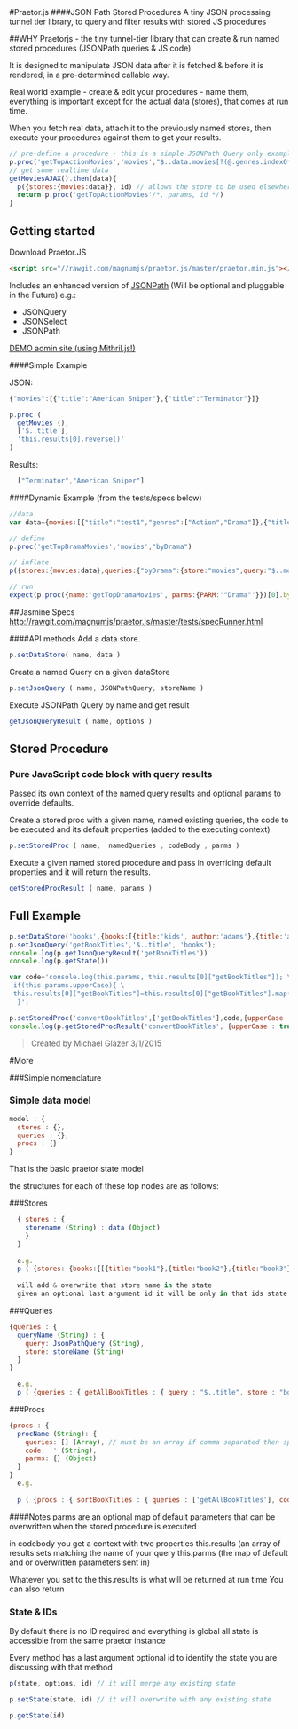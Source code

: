 <img align="right" src="https://cloud.githubusercontent.com/assets/6472507/6443569/c255e31a-c0c5-11e4-9818-6423d7db04bb.png" style=" background:no-repeat;background-position: right top;display:block;position:absolute;top:0;left:0;width: 00%;height:100%;opacity: 0.2;z-index: -1;" />
#Praetor.js 
####JSON Path Stored Procedures
A tiny JSON processing tunnel tier library, to query and filter results with stored JS procedures

##WHY
Praetorjs - the tiny tunnel-tier library that can create & run named stored procedures (JSONPath queries & JS code)

It is designed to manipulate JSON data after it is fetched & before it is rendered, in a pre-determined callable way.

Real world example - create & edit your procedures - name them, everything is important except for the actual data (stores), that comes at run time.

When you fetch real data, attach it to the previously named stores, then execute your procedures against them to get your results.

```javascript
// pre-define a procedure - this is a simple JSONPath Query only example - no JS code or parms
p.proc('getTopActionMovies','movies',"$..data.movies[?(@.genres.indexOf('Action')>-1)]",/* code, parms, id */)
// get some realtime data
getMoviesAJAX().then(data){
  p({stores:{movies:data}}, id) // allows the store to be used elsewhere by other praetors
  return p.proc('getTopActionMovies'/*, params, id */)
}
```
## Getting started

Download Praetor.JS
```html
<script src="//rawgit.com/magnumjs/praetor.js/master/praetor.min.js"></script>
```

Includes an enhanced version of [JSONPath](http://goessner.net/articles/JsonPath/)
(Will be optional and pluggable in the Future) e.g.:
- JSONQuery
- JSONSelect
- JSONPath

[DEMO admin site (using Mithril.js!)](https://magnumjs.github.io/praetor.js)

####Simple Example

JSON:
```javascript
{"movies":[{"title":"American Sniper"},{"title":"Terminator"}]}
```

```javascript
p.proc (
  getMovies (),
  ['$..title'],
  'this.results[0].reverse()'
)
```

Results:
```javascript
  ["Terminator","American Sniper"]
```

####Dynamic Example (from the tests/specs below)

```javascript
//data 
var data={movies:[{"title":"test1","genres":["Action","Drama"]},{"title":"test3","genres":["Comedy"]},{"title":"test2","genres":["Romance","Drama"]}]}

// define
p.proc('getTopDramaMovies','movies',"byDrama")

// inflate
p({stores:{movies:data},queries:{"byDrama":{store:"movies",query:"$..movies[?(@.genres.indexOf(PARM)>-1)]"}}}) // allows the store to be used elsewhere by other praetors

// run
expect(p.proc({name:'getTopDramaMovies', parms:{PARM:'"Drama"'}})[0].byDrama.length).toEqual(2)
```

##Jasmine Specs
http://rawgit.com/magnumjs/praetor.js/master/tests/specRunner.html

####API methods
Add a data store.
```javascript
p.setDataStore( name, data )
```

Create a named Query on a given dataStore
```javascript
p.setJsonQuery ( name, JSONPathQuery, storeName )
```

Execute JSONPath Query by name and get result
```javascript
getJsonQueryResult ( name, options )
```

## Stored Procedure

### Pure JavaScript code block with query results

Passed its own context of the named query results and optional params to override defaults.

Create a stored proc with a given name, named existing queries, the code to be executed and its default properties (added to the executing context)
```javascript
p.setStoredProc ( name,  namedQueries , codeBody , parms )
```

Execute a given named stored procedure and pass in overriding default properties and it will return the results.
```javascript
getStoredProcResult ( name, params )
```


## Full Example

```javascript
p.setDataStore('books',{books:[{title:'kids', author:'adams'},{title:'action', author:'johns'}]});
p.setJsonQuery('getBookTitles','$..title', 'books');
console.log(p.getJsonQueryResult('getBookTitles'))
console.log(p.getState())

var code='console.log(this.params, this.results[0]["getBookTitles"]); \
 if(this.params.upperCase){ \
 this.results[0]["getBookTitles"]=this.results[0]["getBookTitles"].map(function(x) { return x.toUpperCase(); }); \
  }';

p.setStoredProc('convertBookTitles',['getBookTitles'],code,{upperCase : false})
console.log(p.getStoredProcResult('convertBookTitles', {upperCase : true })[0]['getBookTitles'])
```

> Created by Michael Glazer 3/1/2015

#More

###Simple nomenclature

### Simple data model

```javascript
model : {
  stores : {},
  queries : {},
  procs : {}
}
```

That is the basic praetor state model

the structures for each of these top nodes are as follows:

###Stores
```javascript
  { stores : {
    storename (String) : data (Object)
    } 
  }
  
  e.g. 
  p ( {stores: {books:{[{title:"book1"},{title:"book2"},{title:"book3"}]} } }  /*, id */ )
  
  will add & overwrite that store name in the state
  given an optional last argument id it will be only in that ids state map

```
###Queries
```javascript
{queries : { 
  queryName (String) : {
    query: JsonPathQuery (String),
    store: storeName (String)
  }
}

  e.g.
  p ( {queries : { getAllBookTitles : { query : "$..title", store : "books" }} )
```

###Procs
```javascript
{procs : {
  procName (String): {
    queries: [] (Array), // must be an array if comma separated then split
    code: '' (String),
    parms: {} (Object)
  }
} 
  e.g.
  
  p ( {procs : { sortBookTitles : { queries : ['getAllBookTitles'], code : "this.results[0]['getAllBookTitles'].reverse()", parms: {} }} )
```
####Notes
parms are an optional map of default parameters that can be overwritten when the stored procedure is executed

in codebody you get a context with two properties
this.results (an array of results sets matching the name of your query
this.parms (the map of default and or overwritten parameters sent in)

Whatever you set to the this.results is what will be returned at run time
You can also return 



### State & IDs

By default there is no ID required and everything is global all state is accessible from the same praetor instance

Every method has a last argument optional id to identify the state you are discussing with that method
```javascript
p(state, options, id) // it will merge any existing state

p.setState(state, id) // it will overwrite with any existing state

p.getState(id)
```

